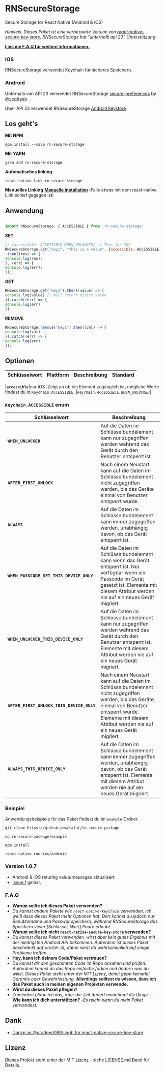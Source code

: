 # RNSecureStorage

Secure Storage for React Native (Android & iOS) 

*Hinweis: Dieses Paket ist eine verbesserte Version von [react-native-secure-key-store](https://github.com/pradeep1991singh/react-native-secure-key-store), RNSecureStorage hat "unterhalb api 23" Unterstützung*

**[Lies die F.A.Q für weitere Informationen.](#faq)**

### IOS

RNSecureStorage verwendet Keychain für sicheres Speichern.

### Android

Unterhalb von API 23 verwendet RNSecureStorage [secure-preferences](https://github.com/scottyab/secure-preferences/) by [@scottyab](https://github.com/scottyab)

Über API 23 verwendet RNSecureStorage [Android Keystore](https://developer.android.com/training/articles/keystore)

## Los geht's

**Mit NPM**
```
npm install --save rn-secure-storage
```

**Mit YARN**
```
yarn add rn-secure-storage
```

**Automatisches linking**
```
react-native link rn-secure-storage
```

**Manuelles Linking**
**[Manuelle Installation](/docs/manual-installation.md)** (Falls etwas mit dem react-native Link schief gegagen ist)

## Anwendung

```javascript

import RNSecureStorage, { ACCESSIBLE } from 'rn-secure-storage'

```

**SET**
```javascript
// {accessible: ACCESSIBLE.WHEN_UNLOCKED} -> This for IOS
RNSecureStorage.set("key1", "this is a value", {accessible: ACCESSIBLE.WHEN_UNLOCKED})
.then((res) => {
console.log(res);
}, (err) => {
console.log(err);
});
```

**GET**
```javascript
RNSecureStorage.get("key1").then((value) => {
console.log(value) // Will return direct value
}).catch((err) => {
console.log(err)
})
```

**REMOVE**
```javascript
RNSecureStorage.remove("key1").then((val) => {
console.log(val)
}).catch((err) => {
console.log(err)
});
```

## Optionen

| Schlüsselwort | Plattform | Beschreibung | Standard |
|---|---|---|---|

|**`accessible`**|nur iOS |Zeigt an ob ein Element zugänglich ist, mögliche Werte findest du in `Keychain.ACCESSIBLE`. |*`Keychain.ACCESSIBLE.WHEN_UNLOCKED`*|

### `Keychain.ACCESSIBLE` enum

| Schlüsselwort | Beschreibung |
|---------------|--------------|
|**`WHEN_UNLOCKED`**|Auf die Daten im Schlüsselbundelement kann nur zugegriffen werden während das Gerät durch den Benutzer entsperrt ist.|
|**`AFTER_FIRST_UNLOCK`**|Nach einem Neustart kann auf die Daten im Schlüsselbundelement nicht zugegriffen werden, bis das Geräte einmal von Benutzer entsperrt wurde.|
|**`ALWAYS`**|Auf die Daten im Schlüsselbundelement kann immer zugegriffen werden, unabhängig davon, ob das Gerät entsperrt ist.|
|**`WHEN_PASSCODE_SET_THIS_DEVICE_ONLY`**|Auf die Daten im Schlüsselbundelement kann wenn das Gerät entsperrt ist. Nur verfügbar wenn ein Passcode im Gerät gesetzt ist. Elemente mit diesem Attribut werden nie auf ein neues Gerät migriert.|
|**`WHEN_UNLOCKED_THIS_DEVICE_ONLY`**|Auf die Daten im Schlüsselbundelement kann nur zugegriffen werden während das Gerät durch den Benutzer entsperrt ist. Elemente mit diesem Attribut werden nie auf ein neues Gerät migriert.|
|**`AFTER_FIRST_UNLOCK_THIS_DEVICE_ONLY`**|Nach einem Neustart kann auf die Daten im Schlüsselbundelement nicht zugegriffen werden, bis das Geräte einmal von Benutzer entsperrt wurde. Elemente mit diesem Attribut werden nie auf ein neues Gerät migriert.|
|**`ALWAYS_THIS_DEVICE_ONLY`**|Auf die Daten im Schlüsselbundelement kann immer zugegriffen werden, unabhängig davon, ob das Gerät entsperrt ist. Elemente mit diesem Attribut werden nie auf ein neues Gerät migriert.|


### Beispiel

Anwendungsbeispiele für das Paket findest du im ```example``` Ordner.

```console
git clone https://github.com/talut/rn-secure-package

cd rn-secure-package/example

npm install

react-native run-ios/android
```

### Version 1.0.7
- Android & IOS returing value/messages aktualisert.
- [Issue:1](https://github.com/talut/rn-secure-storage/issues/1) gelöst.

### F.A.Q

- **Warum sollte ich dieses Paket verwenden?**
- *Du kannst andere Pakete wie `react-native-keychain` verwenden, ich weiß dass dieses Paket mehr Optionen hat. Dort kannst du jedoch nur Benutzername und Passwor speichern, während RNSecureStorage das Speichern vieler [Schlüssel, Wert] Paare erlaubt*
- **Warum sollte ich nicht `react-native-secure-key-store` verwenden?**
- *Du kannst dieses Paket verwenden, wirst aber kein gutes Ergebnis mit der niedrigsten Android API bekommen. Außerdem ist dieses Paket beschränkt auf `minSDK:18`, daher wirst du wahrscheinlich auf einige Probleme treffen ...*
- **Hey, kann ich deinem Code/Paket vertrauen?**
- *Du kannst dir den gesammten Code im Repo ansehen und prüfen. Außerdem kannst du das Repo einfache forken und ändern was du willst. Dieses Paket steht unter der MIT Lizenz, damit gebe keinerlei Garantie oder Gewährleistung.* **Allerdings solltest du wissen, dass ich das Paket auch in meinen eigenen Projekten verwende.**
- **Wirst du dieses Paket pflegen?**
- *Zumindest plane ich das, aber die Zeit ändert manchmal die Dinge ...*
-**Wie kann ich dich unterstützen?**
-*Es reicht wenn du mein Paket verwendest.*

## Dank

-  [Danke an @pradeep1991singh für react-native-secure-key-store](https://github.com/pradeep1991singh/)

## Lizenz

Dieses Projekt steht unter der MIT Lizenz - siehe [LICENSE.md](LICENSE.md) Datei für Details.




